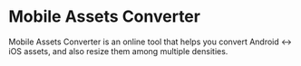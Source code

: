 # Mobile Assets Converter
Mobile Assets Converter is an online tool that helps you convert Android <-> iOS assets, and also resize them among multiple densities.
